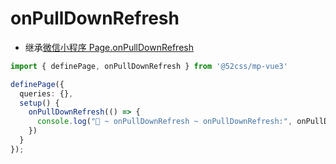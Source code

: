 # onPullDownRefresh

* 继承[微信小程序 Page.onPullDownRefresh](https://developers.weixin.qq.com/miniprogram/dev/reference/api/Page.html#onPullDownRefresh)

```ts
import { definePage, onPullDownRefresh } from '@52css/mp-vue3'

definePage({
  queries: {},
  setup() {
    onPullDownRefresh(() => {
      console.log("🚀 ~ onPullDownRefresh ~ onPullDownRefresh:", onPullDownRefresh)
    })
  }
});
```